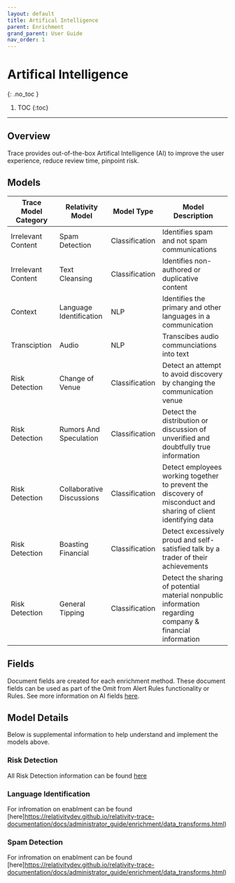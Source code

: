 ```yaml
---
layout: default
title: Artifical Intelligence
parent: Enrichment
grand_parent: User Guide
nav_order: 1
---
```


# Artifical Intelligence
{: .no_toc }

1. TOC
{:toc}

---

## Overview

Trace provides out-of-the-box Artifical Intelligence (AI) to improve the user experience, reduce review time, pinpoint risk. 

## Models

| **Trace Model Category** | **Relativity Model**          | **Model Type**    | **Model Description**                                        |
| ------------------------ | ----------------------------- | ----------------- | ------------------------------------------------------------ |
| Irrelevant Content       | Spam Detection                | Classification    | Identifies spam and not spam communications                  |
| Irrelevant Content       | Text Cleansing                | Classification    | Identifies non-authored or duplicative content               |
| Context                  | Language Identification       | NLP               | Identifies the primary and other languages in a communication|
| Transciption             | Audio                         | NLP               | Transcibes audio communciations into text                    |
| Risk Detection           | Change of Venue               | Classification    | Detect an attempt to avoid discovery by changing the communication venue|
| Risk Detection           | Rumors And Speculation        | Classification    | Detect the distribution or discussion of unverified and doubtfully true information|
| Risk Detection           | Collaborative Discussions     | Classification    | Detect employees working together to prevent the discovery of misconduct and sharing of client identifying data |
| Risk Detection           | Boasting Financial            | Classification    | Detect excessively proud and self-satisfied talk by a trader of their achievements|
| Risk Detection           | General Tipping               | Classification    | Detect the sharing of potential material nonpublic information regarding company & financial information      |

## Fields
Document fields are created for each enrichment method. These document fields can be used as part of the Omit from Alert Rules functionality or Rules. See more information on AI fields [here](https://relativitydev.github.io/relativity-trace-documentation/docs/administrator_guide/fields.html).

## Model Details

Below is supplemental information to help understand and implement the models above. 

### Risk Detection

All Risk Detection information can be found [here](https://relativitydev.github.io/relativity-trace-documentation/docs/user_guide/enrichment/machine_learning_model.html)

### Language Identification

For infromation on enablment can be found [here]https://relativitydev.github.io/relativity-trace-documentation/docs/administrator_guide/enrichment/data_transforms.html)

### Spam Detection

For infromation on enablment can be found [here]https://relativitydev.github.io/relativity-trace-documentation/docs/administrator_guide/enrichment/data_transforms.html)
